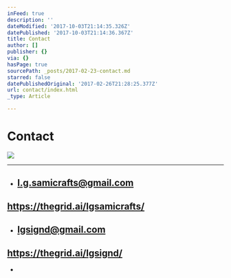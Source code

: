 ```yaml
---
inFeed: true
description: ''
dateModified: '2017-10-03T21:14:35.326Z'
datePublished: '2017-10-03T21:14:36.367Z'
title: Contact
author: []
publisher: {}
via: {}
hasPage: true
sourcePath: _posts/2017-02-23-contact.md
starred: false
datePublishedOriginal: '2017-02-26T21:28:25.377Z'
url: contact/index.html
_type: Article

---
```

# Contact
![](https://the-grid-user-content.s3-us-west-2.amazonaws.com/dba99aef-ae67-481d-a981-6b571bfc1a5b.jpg)

---

* ## l.g.samicrafts@gmail.com

## https://thegrid.ai/lgsamicrafts/

* ## lgsignd@gmail.com

## https://thegrid.ai/lgsignd/

*